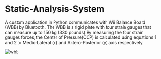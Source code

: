 # Static-Analysis-System

  A custom application in Python communicates with Wii Balance Board (WBB) by Bluetooth. The WBB is a rigid plate with four strain gauges that can measure up to 150 kg (330 pounds).By measuring the four strain gauges forces, the Center of Pressure(COP) is calculated using equations 1 and 2 to Medio-Lateral (x) and Antero-Posterior (y) axis respectively.

![wbb](https://user-images.githubusercontent.com/57098324/67681367-87e5aa00-f9d0-11e9-99ce-4588602087b8.png)




